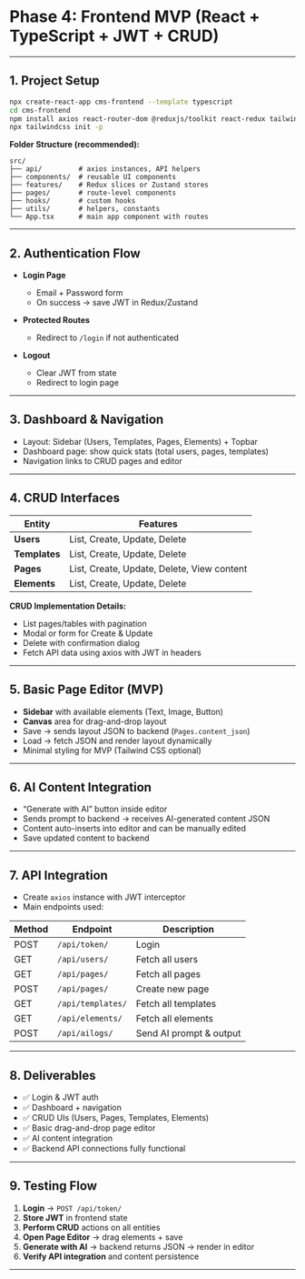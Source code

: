 # **Phase 4: Frontend MVP (React + TypeScript + JWT + CRUD)**

---

## **1. Project Setup**

```bash
npx create-react-app cms-frontend --template typescript
cd cms-frontend
npm install axios react-router-dom @reduxjs/toolkit react-redux tailwindcss postcss autoprefixer react-dnd @dnd-kit/core
npx tailwindcss init -p
```

**Folder Structure (recommended):**

```
src/
├── api/         # axios instances, API helpers
├── components/  # reusable UI components
├── features/    # Redux slices or Zustand stores
├── pages/       # route-level components
├── hooks/       # custom hooks
├── utils/       # helpers, constants
└── App.tsx      # main app component with routes
```

---

## **2. Authentication Flow**

* **Login Page**

  * Email + Password form
  * On success → save JWT in Redux/Zustand
* **Protected Routes**

  * Redirect to `/login` if not authenticated
* **Logout**

  * Clear JWT from state
  * Redirect to login page

---

## **3. Dashboard & Navigation**

* Layout: Sidebar (Users, Templates, Pages, Elements) + Topbar
* Dashboard page: show quick stats (total users, pages, templates)
* Navigation links to CRUD pages and editor

---

## **4. CRUD Interfaces**

| Entity        | Features                                   |
| ------------- | ------------------------------------------ |
| **Users**     | List, Create, Update, Delete               |
| **Templates** | List, Create, Update, Delete               |
| **Pages**     | List, Create, Update, Delete, View content |
| **Elements**  | List, Create, Update, Delete               |

**CRUD Implementation Details:**

* List pages/tables with pagination
* Modal or form for Create & Update
* Delete with confirmation dialog
* Fetch API data using axios with JWT in headers

---

## **5. Basic Page Editor (MVP)**

* **Sidebar** with available elements (Text, Image, Button)
* **Canvas** area for drag-and-drop layout
* Save → sends layout JSON to backend (`Pages.content_json`)
* Load → fetch JSON and render layout dynamically
* Minimal styling for MVP (Tailwind CSS optional)

---

## **6. AI Content Integration**

* “Generate with AI” button inside editor
* Sends prompt to backend → receives AI-generated content JSON
* Content auto-inserts into editor and can be manually edited
* Save updated content to backend

---

## **7. API Integration**

* Create `axios` instance with JWT interceptor
* Main endpoints used:

| Method | Endpoint          | Description             |
| ------ | ----------------- | ----------------------- |
| POST   | `/api/token/`     | Login                   |
| GET    | `/api/users/`     | Fetch all users         |
| GET    | `/api/pages/`     | Fetch all pages         |
| POST   | `/api/pages/`     | Create new page         |
| GET    | `/api/templates/` | Fetch all templates     |
| GET    | `/api/elements/`  | Fetch all elements      |
| POST   | `/api/ailogs/`    | Send AI prompt & output |

---

## **8. Deliverables**

* ✅ Login & JWT auth
* ✅ Dashboard + navigation
* ✅ CRUD UIs (Users, Pages, Templates, Elements)
* ✅ Basic drag-and-drop page editor
* ✅ AI content integration
* ✅ Backend API connections fully functional

---

## **9. Testing Flow**

1. **Login** → `POST /api/token/`
2. **Store JWT** in frontend state
3. **Perform CRUD** actions on all entities
4. **Open Page Editor** → drag elements + save
5. **Generate with AI** → backend returns JSON → render in editor
6. **Verify API integration** and content persistence

---

